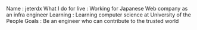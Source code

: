 Name : jeterdx
What I do for live : Working for Japanese Web company as an infra engineer
Learning : Learning computer science at University of the People
Goals : Be an engineer who can contribute to the trusted world
